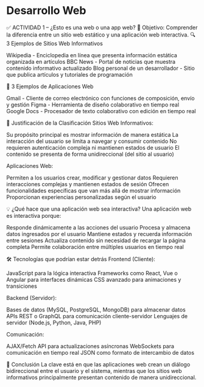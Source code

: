 # Desarrollo Web
✅ ACTIVIDAD 1 – ¿Esto es una web o una app web?
🎯 Objetivo: Comprender la diferencia entre un sitio web estático y una aplicación web interactiva.
🔍 3 Ejemplos de Sitios Web Informativos

Wikipedia - Enciclopedia en línea que presenta información estática organizada en artículos
BBC News - Portal de noticias que muestra contenido informativo actualizado
Blog personal de un desarrollador - Sitio que publica artículos y tutoriales de programación

🚀 3 Ejemplos de Aplicaciones Web

Gmail - Cliente de correo electrónico con funciones de composición, envío y gestión
Figma - Herramienta de diseño colaborativo en tiempo real
Google Docs - Procesador de texto colaborativo con edición en tiempo real

🤔 Justificación de la Clasificación
Sitios Web Informativos:

Su propósito principal es mostrar información de manera estática
La interacción del usuario se limita a navegar y consumir contenido
No requieren autenticación compleja ni mantienen estados de usuario
El contenido se presenta de forma unidireccional (del sitio al usuario)

Aplicaciones Web:

Permiten a los usuarios crear, modificar y gestionar datos
Requieren interacciones complejas y mantienen estados de sesión
Ofrecen funcionalidades específicas que van más allá de mostrar información
Proporcionan experiencias personalizadas según el usuario

💡 ¿Qué hace que una aplicación web sea interactiva?
Una aplicación web es interactiva porque:

Responde dinámicamente a las acciones del usuario
Procesa y almacena datos ingresados por el usuario
Mantiene estados y recuerda información entre sesiones
Actualiza contenido sin necesidad de recargar la página completa
Permite colaboración entre múltiples usuarios en tiempo real

🛠️ Tecnologías que podrían estar detrás
Frontend (Cliente):

JavaScript para la lógica interactiva
Frameworks como React, Vue o Angular para interfaces dinámicas
CSS avanzado para animaciones y transiciones

Backend (Servidor):

Bases de datos (MySQL, PostgreSQL, MongoDB) para almacenar datos
APIs REST o GraphQL para comunicación cliente-servidor
Lenguajes de servidor (Node.js, Python, Java, PHP)

Comunicación:

AJAX/Fetch API para actualizaciones asíncronas
WebSockets para comunicación en tiempo real
JSON como formato de intercambio de datos

🎯 Conclusión
La clave está en que las aplicaciones web crean un diálogo bidireccional entre el usuario y el sistema, mientras que los sitios web informativos principalmente presentan contenido de manera unidireccional.
